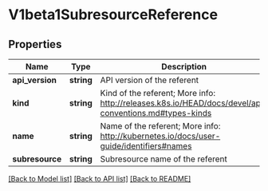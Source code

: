 # V1beta1SubresourceReference

## Properties
Name | Type | Description | Notes
------------ | ------------- | ------------- | -------------
**api_version** | **string** | API version of the referent | [optional] 
**kind** | **string** | Kind of the referent; More info: http://releases.k8s.io/HEAD/docs/devel/api-conventions.md#types-kinds | [optional] 
**name** | **string** | Name of the referent; More info: http://kubernetes.io/docs/user-guide/identifiers#names | [optional] 
**subresource** | **string** | Subresource name of the referent | [optional] 

[[Back to Model list]](../README.md#documentation-for-models) [[Back to API list]](../README.md#documentation-for-api-endpoints) [[Back to README]](../README.md)


